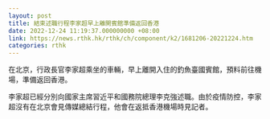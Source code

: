 ```yaml
---
layout: post
title: 結束述職行程李家超早上離開賓館準備返回香港
date: 2022-12-24 11:19:37.000000000 +08:00
link: https://news.rthk.hk/rthk/ch/component/k2/1681206-20221224.htm
categories: rthk
---
```


在北京，行政長官李家超乘坐的車輛，早上離開入住的釣魚臺國賓館，預料前往機場，準備返回香港。

李家超已經分別向國家主席習近平和國務院總理李克強述職。由於疫情防控，李家超沒有在北京會見傳媒總結行程，他會在返抵香港機場時見記者。
